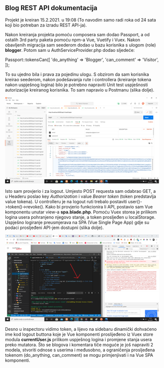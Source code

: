 ## Blog REST API dokumentacija

Projekt je kreiran 15.2.2021. u 19:08 (To navodim samo radi roka od 24 sata koji bio potreban za izradu REST API-ja).

Nakon kreiranja projekta pomoću composera sam dodao Passport, a od ostalih 3rd party paketa pomoću npm-a Vue, Vuetify i Vuex. Nakon obavljenih migracija sam seederom dodao u bazu korisnika s ulogom (role) **blogger**. Potom sam u AuthServiceProvider.php dodao sljedeće:

Passport::tokensCan([
            'do_anything' => 'Blogger',
            'can_comment' => 'Visitor',
        ]);

To su ujedno bila i prava za pojedinu ulogu. S obzirom da sam korisnika kreirao seederom, nakon podešavanja rute i controllera (kreiranje tokena nakon uspješnog logina) bilo je potrebno napraviti Unit test uspješnosti autorizacije kreiranog korisnika. To sam napravio u Postmanu (slika dolje).

![unit_test](https://github.com/severovicivan/Blog-Include/blob/main/Screenshots/unit_test.png?raw=true)

Isto sam provjerio i za logout. Umjesto POST requesta sam odabrao GET, a u Headeru poslao key *Authorization* i value *Bearer token* (token predstavlja value tokena). U controlleru je na logout ruti trebalo postaviti user()->token()->revoke(). Kako bi provjerio funkcionira li API, postavio sam Vue komponentu unutar view-a **spa.blade.php**. Pomoću Vuex storea je prilikom logina usera pohranjeno njegovo stanje, a token prosljeđen u localStorage. Uspješno logiranje preusmjerava na SPA (Vue Single Page App) gdje su podaci prosljeđeni API-jem dostupni (slika dolje).

![unit_test](https://github.com/severovicivan/Blog-Include/blob/main/Screenshots/vue_accessible_token.png?raw=true)

Desno u inspectoru vidimo token, a lijevo na sidebaru dinamički dohvaćeno ime kod logout buttona koje je Vue komponenti proslijeđeno iz Vuex store modula **currentUser.js** prilikom uspješnog logina i promjene stanja usera preko mutatora. Što se blogova i komentara tiče moguće je još napraviti 2 modela, stvoriti odnose s userima i međusobno, a ograničenja prosljeđena tokenom (do_anything, can_comment) se mogu primjenjivati i na Vue SPA komponenti.
